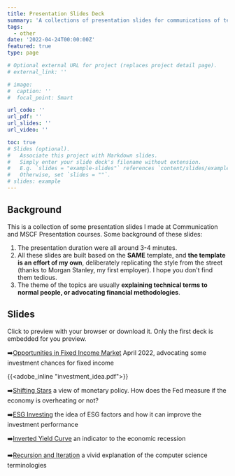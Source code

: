 ```yaml
---
title: Presentation Slides Deck
summary: 'A collections of presentation slides for communications of technical topics.'
tags:
  - other
date: '2022-04-24T00:00:00Z'
featured: true
type: page

# Optional external URL for project (replaces project detail page).
# external_link: ''

# image:
#  caption: ''
#  focal_point: Smart

url_code: ''
url_pdf: ''
url_slides: ''
url_video: ''

toc: true
# Slides (optional).
#   Associate this project with Markdown slides.
#   Simply enter your slide deck's filename without extension.
#   E.g. `slides = "example-slides"` references `content/slides/example-slides.md`.
#   Otherwise, set `slides = ""`.
# slides: example
---
```


## Background

This is a collection of some presentation slides I made at Communication and MSCF Presentation courses. Some background of these slides:

1.   The presentation duration were all around 3-4 minutes.
2.   All these slides are built based on the **SAME** template, and **the template is an effort of my own**, deliberately replicating the style from the street (thanks to Morgan Stanley, my first employer). I hope you don't find them tedious.
3.   The theme of the topics are usually **explaining technical terms to normal people, or advocating financial methodologies**.

## Slides

Click to preview with your browser or download it. Only the first deck is embedded for you preview.

:arrow_right:[Opportunities in Fixed Income Market](./investment_idea.pdf) April 2022, advocating some investment chances for fixed income

{{<adobe_inline "investment_idea.pdf">}}

:arrow_right:[Shifting Stars](./shifting_stars.pdf) a view of monetary policy. How does the Fed measure if the economy is overheating or not?

:arrow_right:[ESG Investing](./sustainable_investment.pdf) the idea of ESG factors and how it can improve the investment performance

:arrow_right:[Inverted Yield Curve](./inverted_yield_curve.pdf) an indicator to the economic recession

:arrow_right:[Recursion and Iteration](./recursion.pdf) a vivid explanation of the computer science terminologies
